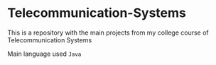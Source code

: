 # Telecommunication-Systems

This is a repository with the main projects from my college course of Telecommunication Systems

Main language used `Java`
